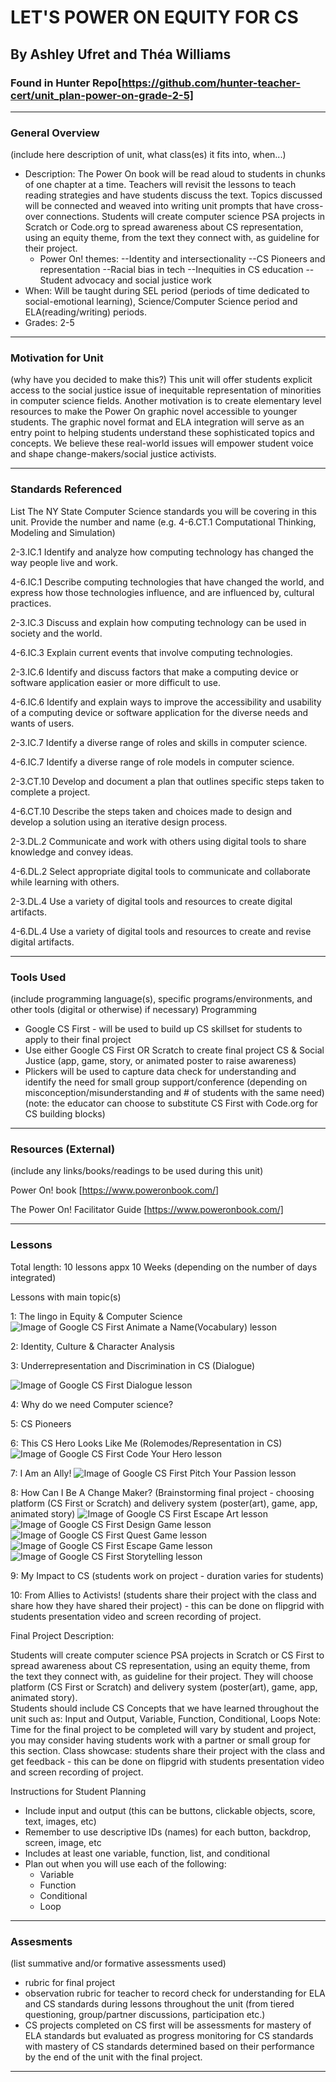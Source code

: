 # LET'S POWER ON EQUITY FOR CS
## By Ashley Ufret and Théa Williams
### Found in Hunter Repo[https://github.com/hunter-teacher-cert/unit_plan-power-on-grade-2-5]
-----

### General Overview
(include here description of unit, what class(es) it fits into, when...)
- Description: The Power On book will be read aloud to students in chunks of one chapter at a time. Teachers will revisit the lessons to teach reading strategies and have students discuss the text. Topics discussed will be connected and weaved into writing unit prompts that have cross-over connections. Students will create computer science PSA projects in Scratch or Code.org to spread awareness about CS representation, using an equity theme, from the text they connect with, as guideline for their project. 
  - Power On! themes:
    --Identity and intersectionality
    --CS Pioneers and representation
    --Racial bias in tech
    --Inequities in CS education
    --Student advocacy and social justice work
- When: Will be taught during SEL period (periods of time dedicated to social-emotional learning), Science/Computer Science period and ELA(reading/writing) periods. 
- Grades: 2-5

---

### Motivation for Unit
(why have you decided to make this?)
This unit will offer students explicit access to the social justice issue of inequitable representation of minorities in computer science fields. Another motivation is to create elementary level resources to make the Power On graphic novel accessible to younger students. The graphic novel format and ELA integration will serve as an entry point to helping students understand these sophisticated topics and concepts. We believe these real-world issues will empower student voice and shape change-makers/social justice activists.

---

### Standards Referenced
List The NY State Computer Science standards you will be covering in this unit. Provide the number and name (e.g. 4-6.CT.1 Computational Thinking, Modeling and Simulation)

2-3.IC.1    Identify and analyze how computing technology has changed the way people live and work.

4-6.IC.1    Describe computing technologies that have changed the world, and express how those technologies influence, and are influenced by, cultural practices.


2-3.IC.3    Discuss and explain how computing technology can be used in society and the world.

4-6.IC.3    Explain current events that involve computing technologies. 


2-3.IC.6    Identify and discuss factors that make a computing device or software application easier or more difficult to use.

4-6.IC.6    Identify and explain ways to improve the accessibility and usability of a computing device or software application for the diverse needs and wants of users.

2-3.IC.7    Identify a diverse range of roles and skills in computer science.

4-6.IC.7    Identify a diverse range of role models in computer science.

2-3.CT.10    Develop and document a plan that outlines specific steps taken to complete a project.

4-6.CT.10    Describe the steps taken and choices made to design and develop a solution using an iterative design process.

2-3.DL.2    Communicate and work with others using digital tools to share knowledge and convey ideas.

4-6.DL.2    Select appropriate digital tools to communicate and collaborate while learning with others. 

2-3.DL.4    Use a variety of digital tools and resources to create digital artifacts.

4-6.DL.4    Use a variety of digital tools and resources to create and revise digital artifacts.

---
### Tools Used
(include programming language(s), specific programs/environments, and other tools (digital or otherwise) if necessary)
Programming
- Google CS First - will be used to build up CS skillset for students to apply to their final project 
- Use either Google CS First OR Scratch to create final project CS & Social Justice (app, game, story, or animated poster to raise awareness)
- Plickers will be used to capture data check for understanding and identify the need for small group support/conference (depending on misconception/misunderstanding and # of students with the same need)
(note: the educator can choose to substitute CS First with Code.org for CS building blocks)
---

### Resources (External)
(include any links/books/readings to be used during this unit)

Power On! book [https://www.poweronbook.com/]

The Power On! Facilitator Guide [https://www.poweronbook.com/]

---

### Lessons
Total length: 10 lessons appx 10 Weeks (depending on the number of days integrated)

Lessons with main topic(s)

1: The lingo in Equity & Computer Science
![Image of Google CS First Animate a Name(Vocabulary) lesson](https://github.com/hunter-teacher-cert/unit_plan-power-on-grade-2-5/blob/main/Animate%20a%20Name(Vocabulary).jpg)

2: Identity, Culture & Character Analysis

3: Underrepresentation and Discrimination in CS (Dialogue)

![Image of Google CS First Dialogue lesson](https://github.com/hunter-teacher-cert/unit_plan-power-on-grade-2-5/blob/main/Dialogue.jpg)


4: Why do we need Computer science?

5: CS Pioneers

6: This CS Hero Looks Like Me (Rolemodes/Representation in CS)
![Image of Google CS First Code Your Hero lesson](https://github.com/hunter-teacher-cert/unit_plan-power-on-grade-2-5/blob/main/Hero.jpg)

7: I Am an Ally! 
![Image of Google CS First Pitch Your Passion lesson](https://github.com/hunter-teacher-cert/unit_plan-power-on-grade-2-5/blob/main/Advocacy.jpg)

8: How Can I Be A Change Maker? (Brainstorming final project - choosing platform (CS First or Scratch) and delivery system (poster(art), game, app, animated story)
![Image of Google CS First Escape Art lesson](https://github.com/hunter-teacher-cert/unit_plan-power-on-grade-2-5/blob/main/Final%20posters.jpg)
![Image of Google CS First Design Game lesson](https://github.com/hunter-teacher-cert/unit_plan-power-on-grade-2-5/blob/main/Final%20game.jpg)
![Image of Google CS First Quest Game lesson](https://github.com/hunter-teacher-cert/unit_plan-power-on-grade-2-5/blob/main/Final%20game%20option%202.jpg)
![Image of Google CS First Escape Game lesson](https://github.com/hunter-teacher-cert/unit_plan-power-on-grade-2-5/blob/main/Final%20games1.jpg)
![Image of Google CS First Storytelling lesson](https://github.com/hunter-teacher-cert/unit_plan-power-on-grade-2-5/blob/main/Final%20animated%20story.jpg)



9: My Impact to CS (students work on project - duration varies for students)

10: From Allies to Activists! (students share their project with the class and share how they have shared their project) - this can be done on flipgrid with students presentation video and screen recording of project.

Final Project Description: 

Students will create computer science PSA projects in Scratch or CS First to spread awareness about CS representation, using an equity theme, from the text they connect with, as guideline for their project. They will choose  platform (CS First or Scratch) and delivery system (poster(art), game, app, animated story).  
Students should include CS Concepts that we have learned throughout the unit such as: Input and Output, Variable, Function, Conditional, Loops
Note: Time for the final project to be completed will vary by student and project, you may consider having students work with a partner or small group for this section.
Class showcase: students share their project with the class and get feedback - this can be done on flipgrid with students presentation video and screen recording of project.

Instructions for Student Planning
- Include input and output (this can be buttons, clickable objects, score, text, images, etc)
- Remember to use descriptive IDs (names) for each button, backdrop, screen, image, etc
- Includes at least one variable, function, list, and conditional
- Plan out when you will use each of the following:
    - Variable
    - Function
    - Conditional 
    - Loop
 
---
### Assesments
(list summative and/or formative assessments used)
- rubric for final project
- observation rubric for teacher to record check for understanding for ELA and CS standards during lessons throughout the unit (from tiered questioning, group/partner discussions, participation etc.)
- CS projects completed on CS first will be assessments for mastery of ELA standards but evaluated as progress monitoring for CS standards with mastery of CS standards determined based on their performance by the end of the unit with the final project.
---

